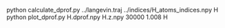 
python calculate_dprof.py ../langevin.traj ../indices/H_atoms_indices.npy H
python plot_dprof.py H.dprof.npy H.z.npy 30000 1.008 H 

